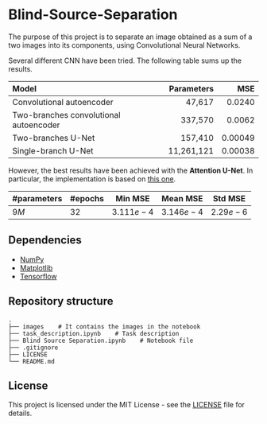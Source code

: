 # Blind-Source-Separation
The purpose of this project is to separate an image obtained as a sum of a two images into its components, using Convolutional Neural Networks.

Several different CNN have been tried. The following table sums up the results.

| Model                                  | Parameters | MSE    |
| :------------------------------------- | ---------: | -----: |
| Convolutional autoencoder                            | 47,617     | 0.0240 |
| Two-branches convolutional autoencoder | 337,570    | 0.0062 |
| Two-branches U-Net                                  | 157,410    | 0.00049 |
| Single-branch U-Net                                  | 11,261,121    | 0.00038 |

However, the best results have been achieved with the **Attention U-Net**. In particular, the implementation is based on [this one](https://github.com/bnsreenu/python_for_microscopists/blob/master/224_225_226_models.py).

| #parameters | #epochs | Min MSE     | Mean MSE | Std MSE |
| ----- | ---- | ----------- | ------- | ------- |
| $9M$      | $32$       | $3.111e-4$ | $3.146e-4$| $2.29e-6$|

## Dependencies
- [NumPy](https://pypi.org/project/numpy/)
- [Matplotlib](https://pypi.org/project/matplotlib/)
- [Tensorflow](https://www.tensorflow.org/)

## Repository structure

    .
    ├── images    # It contains the images in the notebook   
    ├── task_description.ipynb    # Task description
    ├── Blind Source Separation.ipynb    # Notebook file
    ├── .gitignore
    ├── LICENSE
    └── README.md
    

## License

This project is licensed under the MIT License - see the [LICENSE](LICENSE) file for details.
